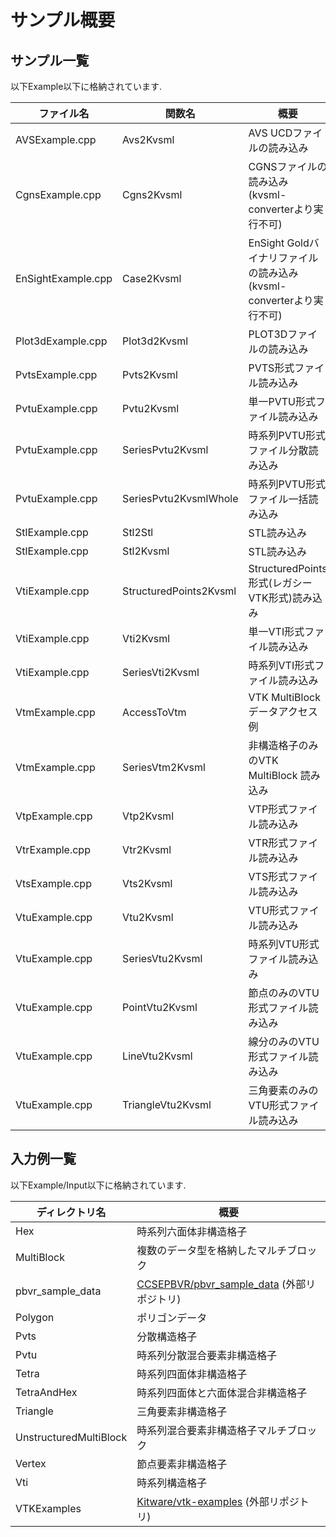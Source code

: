 # サンプル概要

## サンプル一覧

以下Example以下に格納されています.

| ファイル名              | 関数名                    | 概要                                                |
| ------------------ | ---------------------- | ------------------------------------------------- |
| AVSExample.cpp     | Avs2Kvsml              | AVS UCDファイルの読み込み                                  |
| CgnsExample.cpp    | Cgns2Kvsml             | CGNSファイルの読み込み (kvsml-converterより実行不可)             |
| EnSightExample.cpp | Case2Kvsml             | EnSight Goldバイナリファイルの読み込み (kvsml-converterより実行不可) |
| Plot3dExample.cpp  | Plot3d2Kvsml           | PLOT3Dファイルの読み込み                                   |
| PvtsExample.cpp    | Pvts2Kvsml             | PVTS形式ファイル読み込み                                    |
| PvtuExample.cpp    | Pvtu2Kvsml             | 単一PVTU形式ファイル読み込み                                  |
| PvtuExample.cpp    | SeriesPvtu2Kvsml       | 時系列PVTU形式ファイル分散読み込み                               |
| PvtuExample.cpp    | SeriesPvtu2KvsmlWhole  | 時系列PVTU形式ファイル一括読み込み                               |
| StlExample.cpp     | Stl2Stl                | STL読み込み                                           |
| StlExample.cpp     | Stl2Kvsml              | STL読み込み                                           |
| VtiExample.cpp     | StructuredPoints2Kvsml | StructuredPoints形式(レガシーVTK形式)読み込み                 |
| VtiExample.cpp     | Vti2Kvsml              | 単一VTI形式ファイル読み込み                                   |
| VtiExample.cpp     | SeriesVti2Kvsml        | 時系列VTI形式ファイル読み込み                                  |
| VtmExample.cpp     | AccessToVtm            | VTK MultiBlockデータアクセス例                            |
| VtmExample.cpp     | SeriesVtm2Kvsml        | 非構造格子のみのVTK MultiBlock 読み込み                       |
| VtpExample.cpp     | Vtp2Kvsml              | VTP形式ファイル読み込み                                     |
| VtrExample.cpp     | Vtr2Kvsml              | VTR形式ファイル読み込み                                     |
| VtsExample.cpp     | Vts2Kvsml              | VTS形式ファイル読み込み                                     |
| VtuExample.cpp     | Vtu2Kvsml              | VTU形式ファイル読み込み                                     |
| VtuExample.cpp     | SeriesVtu2Kvsml        | 時系列VTU形式ファイル読み込み                                  |
| VtuExample.cpp     | PointVtu2Kvsml         | 節点のみのVTU形式ファイル読み込み                                |
| VtuExample.cpp     | LineVtu2Kvsml          | 線分のみのVTU形式ファイル読み込み                                |
| VtuExample.cpp     | TriangleVtu2Kvsml      | 三角要素のみのVTU形式ファイル読み込み                              |

## 入力例一覧

以下Example/Input以下に格納されています.

| ディレクトリ名                | 概要                                                                                  |
| ---------------------- | ----------------------------------------------------------------------------------- |
| Hex                    | 時系列六面体非構造格子                                                                         |
| MultiBlock             | 複数のデータ型を格納したマルチブロック                                                                 |
| pbvr_sample_data       | [CCSEPBVR/pbvr_sample_data](https://github.com/CCSEPBVR/pbvr_sample_data) (外部リポジトリ) |
| Polygon                | ポリゴンデータ                                                                             |
| Pvts                   | 分散構造格子                                                                              |
| Pvtu                   | 時系列分散混合要素非構造格子                                                                      |
| Tetra                  | 時系列四面体非構造格子                                                                         |
| TetraAndHex            | 時系列四面体と六面体混合非構造格子                                                                   |
| Triangle               | 三角要素非構造格子                                                                           |
| UnstructuredMultiBlock | 時系列混合要素非構造格子マルチブロック                                                                 |
| Vertex                 | 節点要素非構造格子                                                                           |
| Vti                    | 時系列構造格子                                                                             |
| VTKExamples            | [Kitware/vtk-examples](https://github.com/Kitware/vtk-examples) (外部リポジトリ)           |
